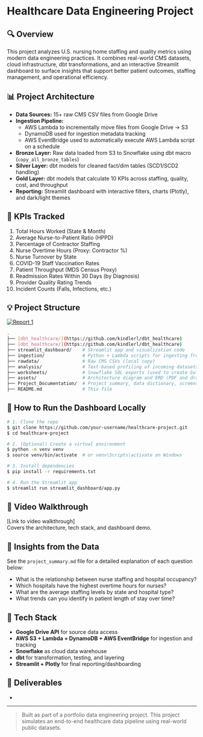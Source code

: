 # Healthcare Data Engineering Project

## 🔍 Overview

This project analyzes U.S. nursing home staffing and quality metrics using modern data engineering practices. It combines real-world CMS datasets, cloud infrastructure, dbt transformations, and an interactive Streamlit dashboard to surface insights that support better patient outcomes, staffing management, and operational efficiency.

## 📊 Project Architecture

- **Data Sources:** 15+ raw CMS CSV files from Google Drive
- **Ingestion Pipeline:**
  - AWS Lambda to incrementally move files from Google Drive → S3
  - DynamoDB used for ingestion metadata tracking
  - AWS EventBridge used to automatically execute AWS Lambda script on a schedule
- **Bronze Layer:** Raw data loaded from S3 to Snowflake using dbt macro (`copy_all_bronze_tables`)
- **Silver Layer:** dbt models for cleaned fact/dim tables (SCD1/SCD2 handling)
- **Gold Layer:** dbt models that calculate 10 KPIs across staffing, quality, cost, and throughput
- **Reporting:** Streamlit dashboard with interactive filters, charts (Plotly), and dark/light themes

## 📓 KPIs Tracked

1. Total Hours Worked (State & Month)
2. Average Nurse-to-Patient Ratio (HPPD)
3. Percentage of Contractor Staffing
4. Nurse Overtime Hours (Proxy: Contractor %)
5. Nurse Turnover by State
6. COVID-19 Staff Vaccination Rates
7. Patient Throughput (MDS Census Proxy)
8. Readmission Rates Within 30 Days (by Diagnosis)
9. Provider Quality Rating Trends
10. Incident Counts (Falls, Infections, etc.)

## 💡 Project Structure
[![Report 1](reports/thumbnails/Report_1_Weekly_Sales_by_Store_and_Holiday_thumb.png)](reports/Report_1_Weekly_Sales_by_Store_and_Holiday.png)
```bash
.
├── [dbt_healthcare/](https://github.com/kindlerl/dbt_healthcare)         # dbt models, snapshots, and macros used for transforming raw data 
├── [dbt_healthcare/](https://github.com/kindlerl/dbt_healthcare)         # dbt models and macros (separate repo)
├── streamlit_dashboard/    # Streamlit app and visualization code
├── ingestion/              # Python + Lambda scripts for ingesting from Google Drive
├── rawdata/                # Raw CMS CSVs (local copy)
├── analysis/               # Text-based profiling of incoming datasets
├── worksheets/             # Snowflake SQL exports (used to create Gold models)
├── assets/                 # Architecture diagram and ERD (PDF and drawio)
├── Project_Documentation/  # Project summary, data dictionary, screenshots
├── README.md               # This file
```

## 🔗 How to Run the Dashboard Locally

```bash
# 1. Clone the repo
$ git clone https://github.com/your-username/healthcare-project.git
$ cd healthcare-project

# 2. (Optional) Create a virtual environment
$ python -m venv venv
$ source venv/bin/activate  # or venv\Scripts\activate on Windows

# 3. Install dependencies
$ pip install -r requirements.txt

# 4. Run the Streamlit app
$ streamlit run streamlit_dashboard/app.py
```

## 🎥 Video Walkthrough

[Link to video walkthrough]\
Covers the architecture, tech stack, and dashboard demo.

## 🔎 Insights from the Data

See the `project_summary.md` file for a detailed explanation of each question below:

- What is the relationship between nurse staffing and hospital occupancy?
- Which hospitals have the highest overtime hours for nurses?
- What are the average staffing levels by state and hospital type?
- What trends can you identify in patient length of stay over time?

## 🚀 Tech Stack

- **Google Drive API** for source data access
- **AWS S3 + Lambda + DynamoDB + AWS EventBridge** for ingestion and tracking
- **Snowflake** as cloud data warehouse
- **dbt** for transformation, testing, and layering
- **Streamlit + Plotly** for final reporting/dashboarding

## 📅 Deliverables

-

---

> Built as part of a portfolio data engineering project. This project simulates an end-to-end healthcare data pipeline using real-world public datasets.

